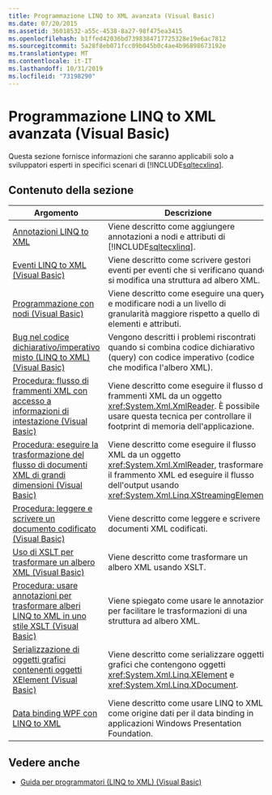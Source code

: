 ```yaml
---
title: Programmazione LINQ to XML avanzata (Visual Basic)
ms.date: 07/20/2015
ms.assetid: 36018532-a55c-4538-8a27-98f475ea3415
ms.openlocfilehash: b1ffed42036bd7398384717725328e19e6ac7812
ms.sourcegitcommit: 5a28f8eb071fcc09b045b0c4ae4b96898673192e
ms.translationtype: MT
ms.contentlocale: it-IT
ms.lasthandoff: 10/31/2019
ms.locfileid: "73198290"
---
```

# <a name="advanced-linq-to-xml-programming-visual-basic"></a>Programmazione LINQ to XML avanzata (Visual Basic)
Questa sezione fornisce informazioni che saranno applicabili solo a sviluppatori esperti in specifici scenari di [!INCLUDE[sqltecxlinq](~/includes/sqltecxlinq-md.md)].  
  
## <a name="in-this-section"></a>Contenuto della sezione  
  
|Argomento|Descrizione|  
|-----------|-----------------|  
|[Annotazioni LINQ to XML](../../../../visual-basic/programming-guide/concepts/linq/linq-to-xml-annotations.md)|Viene descritto come aggiungere annotazioni a nodi e attributi di [!INCLUDE[sqltecxlinq](~/includes/sqltecxlinq-md.md)].|  
|[Eventi LINQ to XML (Visual Basic)](../../../../visual-basic/programming-guide/concepts/linq/linq-to-xml-events.md)|Viene descritto come scrivere gestori eventi per eventi che si verificano quando si modifica una struttura ad albero XML.|  
|[Programmazione con nodi (Visual Basic)](../../../../visual-basic/programming-guide/concepts/linq/programming-with-nodes.md)|Viene descritto come eseguire una query e modificare nodi a un livello di granularità maggiore rispetto a quello di elementi e attributi.|  
|[Bug nel codice dichiarativo/imperativo misto (LINQ to XML) (Visual Basic)](../../../../visual-basic/programming-guide/concepts/linq/mixed-declarative-code-imperative-code-bugs-linq-to-xml.md)|Vengono descritti i problemi riscontrati quando si combina codice dichiarativo (query) con codice imperativo (codice che modifica l'albero XML).|  
|[Procedura: flusso di frammenti XML con accesso a informazioni di intestazione (Visual Basic)](../../../../visual-basic/programming-guide/concepts/linq/how-to-stream-xml-fragments-with-access-to-header-information.md)|Viene descritto come eseguire il flusso di frammenti XML da un oggetto <xref:System.Xml.XmlReader>. È possibile usare questa tecnica per controllare il footprint di memoria dell'applicazione.|  
|[Procedura: eseguire la trasformazione del flusso di documenti XML di grandi dimensioni (Visual Basic)](../../../../visual-basic/programming-guide/concepts/linq/how-to-perform-streaming-transform-of-large-xml-documents.md)|Viene descritto come eseguire il flusso XML da un oggetto <xref:System.Xml.XmlReader>, trasformare il frammento XML ed eseguire il flusso dell'output usando <xref:System.Xml.Linq.XStreamingElement>.|  
|[Procedura: leggere e scrivere un documento codificato (Visual Basic)](../../../../visual-basic/programming-guide/concepts/linq/how-to-read-and-write-an-encoded-document.md)|Viene descritto come leggere e scrivere documenti XML codificati.|  
|[Uso di XSLT per trasformare un albero XML (Visual Basic)](../../../../visual-basic/programming-guide/concepts/linq/using-xslt-to-transform-an-xml-tree.md)|Viene descritto come trasformare un albero XML usando XSLT.|  
|[Procedura: usare annotazioni per trasformare alberi LINQ to XML in uno stile XSLT (Visual Basic)](../../../../visual-basic/programming-guide/concepts/linq/how-to-use-annotation-trees-to-transform-linq-to-xml-trees-in-an-xslt-style.md)|Viene spiegato come usare le annotazioni per facilitare le trasformazioni di una struttura ad albero XML.|  
|[Serializzazione di oggetti grafici contenenti oggetti XElement (Visual Basic)](../../../../visual-basic/programming-guide/concepts/linq/serializing-object-graphs-that-contain-xelement-objects.md)|Viene descritto come serializzare oggetti grafici che contengono oggetti <xref:System.Xml.Linq.XElement> e <xref:System.Xml.Linq.XDocument>.|  
|[Data binding WPF con LINQ to XML](/visualstudio/designers/wpf-data-binding-with-linq-to-xml-overview)|Viene descritto come usare LINQ to XML come origine dati per il data binding in applicazioni Windows Presentation Foundation.|  
  
## <a name="see-also"></a>Vedere anche

- [Guida per programmatori (LINQ to XML) (Visual Basic)](../../../../visual-basic/programming-guide/concepts/linq/programming-guide-linq-to-xml.md)
